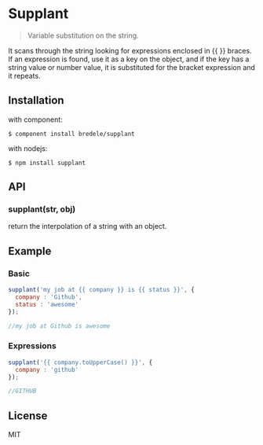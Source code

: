 Supplant
=============

  > Variable substitution on the string.

It scans through the string looking for expressions enclosed in {{ }} braces. If an expression is found, use it as a key on the object, and if the key has a string value or number value, it is substituted for the bracket expression and it repeats.

## Installation

with component:

    $ component install bredele/supplant

with nodejs:

    $ npm install supplant

## API

### supplant(str, obj)

  return the interpolation of a string with an object.

## Example

### Basic

```js
supplant('my job at {{ company }} is {{ status }}', {
  company : 'Github',
  status : 'awesome'
});

//my job at Github is awesome
```

### Expressions

```js
supplant('{{ company.toUpperCase() }}', {
  company : 'github'
});

//GITHUB
```

## License

  MIT
